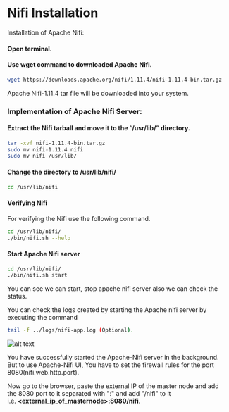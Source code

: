 Nifi Installation
==========================

Installation of Apache Nifi:

#### Open terminal.

#### Use wget command to downloaded Apache Nifi.
```bash
wget https://downloads.apache.org/nifi/1.11.4/nifi-1.11.4-bin.tar.gz 
```
Apache Nifi-1.11.4 tar file will be downloaded into your system.

### Implementation of Apache Nifi Server:

#### Extract the Nifi tarball and move it to the “/usr/lib/” directory.
```bash
tar -xvf nifi-1.11.4-bin.tar.gz 
sudo mv nifi-1.11.4 nifi
sudo mv nifi /usr/lib/
``` 

#### Change the directory to /usr/lib/nifi/
```bash
cd /usr/lib/nifi
```

#### Verifying Nifi

For verifying the Nifi use the following command.
```bash
cd /usr/lib/nifi/
./bin/nifi.sh --help
```

#### Start Apache Nifi server
```bash
cd /usr/lib/nifi/
./bin/nifi.sh start 
```
You can see we can start, stop  apache nifi server also we can check the status.

You can check the logs created by starting the Apache nifi server by executing the command
```bash
tail -f ../logs/nifi-app.log (Optional).
```
![alt text](https://i.ibb.co/Zzfkjcw/6.png)

You have successfully started the Apache-Nifi server in the background. But to use Apache-Nifi UI, 
You have to set the firewall rules for the port 8080(nifi.web.http.port).

Now go to the browser, paste the external IP of the master node and add the 8080 port to it 
separated with ":" and add "/nifi" to it  
i.e. **<external_ip_of_masternode>:8080/nifi**.
